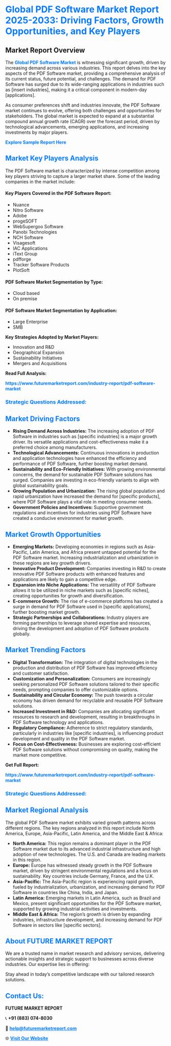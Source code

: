 <h1 style="color: #007BFF;">Global PDF Software Market Report 2025-2033: Driving Factors, Growth Opportunities, and Key Players</h1>

<section id="overview">
<h2>Market Report Overview</h2>
<p>The <a href="https://www.futuremarketreport.com/industry-report/pdf-software-market" style="color: #007BFF; text-decoration: none;"><strong>Global PDF Software Market</strong></a> is witnessing significant growth, driven by increasing demand across various industries. This report delves into the key aspects of the PDF Software market, providing a comprehensive analysis of its current status, future potential, and challenges. The demand for PDF Software has surged due to its wide-ranging applications in industries such as [insert industries], making it a critical component in modern-day [applications].</p>
<p>As consumer preferences shift and industries innovate, the PDF Software market continues to evolve, offering both challenges and opportunities for stakeholders. The global market is expected to expand at a substantial compound annual growth rate (CAGR) over the forecast period, driven by technological advancements, emerging applications, and increasing investments by major players.</p>
</section>

<section id="overview">
<p><a href="https://www.futuremarketreport.com/request-sample/reportId=56360" style="color: #007BFF; text-decoration: none;"><strong>Explore Sample Report Here</strong></a></p>
</section>

<section id="key-players">
<h2 style="color: #007BFF;">Market Key Players Analysis</h2>
<p>The PDF Software market is characterized by intense competition among key players striving to capture a larger market share. Some of the leading companies in the market include:</p>
<h4>Key Players Covered in the PDF Software Report:</h4>
<ul><li>Nuance</li><li>Nitro Software</li><li>Adobe</li><li>progeSOFT</li><li>WebSupergoo Software</li><li>Panobi Technologies</li><li>NCH Software</li><li>Visagesoft</li><li>IAC Applications</li><li>iText Group</li><li>pdfforge</li><li>Tracker Software Products</li><li>PlotSoft</li></ul>
<h4>PDF Software Market Segmentation by Type:</h4>
<ul><li>Cloud based</li><li>On premise</li></ul>

<h4>PDF Software Market Segmentation by Application:</h4>
<ul><li>Large Enterprise</li><li>SMB</li></ul>
<p><strong>Key Strategies Adopted by Market Players:</strong></p>
<ul>
<li>Innovation and R&D</li>
<li>Geographical Expansion</li>
<li>Sustainability Initiatives</li>
<li>Mergers and Acquisitions</li>
</ul>
</section>

<section>
<p><strong>Read Full Analysis: </strong></p><a href="https://www.futuremarketreport.com/industry-report/pdf-software-market" style="color: #007BFF; text-decoration: none;"><strong>https://www.futuremarketreport.com/industry-report/pdf-software-market</strong></a>
<h3 style="color: #007BFF;">Strategic Questions Addressed:</h3>
</section>

<section id="driving-factors">
<h2 style="color: #007BFF;">Market Driving Factors</h2>
<ul>
<li><strong>Rising Demand Across Industries:</strong> The increasing adoption of PDF Software in industries such as [specific industries] is a major growth driver. Its versatile applications and cost-effectiveness make it a preferred choice among manufacturers.</li>
<li><strong>Technological Advancements:</strong> Continuous innovations in production and application technologies have enhanced the efficiency and performance of PDF Software, further boosting market demand.</li>
<li><strong>Sustainability and Eco-Friendly Initiatives:</strong> With growing environmental concerns, the demand for sustainable PDF Software solutions has surged. Companies are investing in eco-friendly variants to align with global sustainability goals.</li>
<li><strong>Growing Population and Urbanization:</strong> The rising global population and rapid urbanization have increased the demand for [specific products], where PDF Software plays a vital role in meeting consumer needs.</li>
<li><strong>Government Policies and Incentives:</strong> Supportive government regulations and incentives for industries using PDF Software have created a conducive environment for market growth.</li>
</ul>
</section>

<section id="growth-opportunities">
<h2 style="color: #007BFF;">Market Growth Opportunities</h2>
<ul>
<li><strong>Emerging Markets:</strong> Developing economies in regions such as Asia-Pacific, Latin America, and Africa present untapped potential for the PDF Software market. Increasing industrialization and urbanization in these regions are key growth drivers.</li>
<li><strong>Innovative Product Development:</strong> Companies investing in R&D to create innovative PDF Software products with enhanced features and applications are likely to gain a competitive edge.</li>
<li><strong>Expansion into Niche Applications:</strong> The versatility of PDF Software allows it to be utilized in niche markets such as [specific niches], creating opportunities for growth and diversification.</li>
<li><strong>E-commerce Growth:</strong> The rise of e-commerce platforms has created a surge in demand for PDF Software used in [specific applications], further boosting market growth.</li>
<li><strong>Strategic Partnerships and Collaborations:</strong> Industry players are forming partnerships to leverage shared expertise and resources, driving the development and adoption of PDF Software products globally.</li>
</ul>
</section>

<section id="trending-factors">
<h2 style="color: #007BFF;">Market Trending Factors</h2>
<ul>
<li><strong>Digital Transformation:</strong> The integration of digital technologies in the production and distribution of PDF Software has improved efficiency and customer satisfaction.</li>
<li><strong>Customization and Personalization:</strong> Consumers are increasingly seeking personalized PDF Software solutions tailored to their specific needs, prompting companies to offer customizable options.</li>
<li><strong>Sustainability and Circular Economy:</strong> The push towards a circular economy has driven demand for recyclable and reusable PDF Software solutions.</li>
<li><strong>Increased Investment in R&D:</strong> Companies are allocating significant resources to research and development, resulting in breakthroughs in PDF Software technology and applications.</li>
<li><strong>Regulatory Compliance:</strong> Adherence to strict regulatory standards, particularly in industries like [specific industries], is influencing product development and quality in the PDF Software market.</li>
<li><strong>Focus on Cost-Effectiveness:</strong> Businesses are exploring cost-efficient PDF Software solutions without compromising on quality, making the market more competitive.</li>
</ul>
</section>

<section>
<p><strong>Get Full Report: </strong></p><a href="https://www.futuremarketreport.com/industry-report/pdf-software-market" style="color: #007BFF; text-decoration: none;"><strong>https://www.futuremarketreport.com/industry-report/pdf-software-market</strong></a>
<h3 style="color: #007BFF;">Strategic Questions Addressed:</h3>
</section>


<section id="regional-analysis">
<h2 style="color: #007BFF;">Market Regional Analysis</h2>
<p>The global PDF Software market exhibits varied growth patterns across different regions. The key regions analyzed in this report include North America, Europe, Asia-Pacific, Latin America, and the Middle East & Africa:</p>
<ul>
<li><strong>North America:</strong> This region remains a dominant player in the PDF Software market due to its advanced industrial infrastructure and high adoption of new technologies. The U.S. and Canada are leading markets in this region.</li>
<li><strong>Europe:</strong> Europe has witnessed steady growth in the PDF Software market, driven by stringent environmental regulations and a focus on sustainability. Key countries include Germany, France, and the U.K.</li>
<li><strong>Asia-Pacific:</strong> The Asia-Pacific region is experiencing rapid growth, fueled by industrialization, urbanization, and increasing demand for PDF Software in countries like China, India, and Japan.</li>
<li><strong>Latin America:</strong> Emerging markets in Latin America, such as Brazil and Mexico, present significant opportunities for the PDF Software market, supported by growing industrial activities and investments.</li>
<li><strong>Middle East & Africa:</strong> The region’s growth is driven by expanding industries, infrastructure development, and increasing demand for PDF Software in sectors like [specific sectors].</li>
</ul>
</section>

<footer>
<h2 style="color: #007BFF;">About FUTURE MARKET REPORT</h2>
<p>We are a trusted name in market research and advisory services, delivering actionable insights and strategic support to businesses across diverse industries. Our expertise lies in offering:</p>

<p>Stay ahead in today’s competitive landscape with our tailored research solutions.</p>

<h2 style="color: #007BFF;">Contact Us:</h2>
<p><strong>FUTURE MARKET REPORT</strong></p>
<p>📞 <strong>+91 (883) 074-8030</strong></p>
<p>📧 <strong><a href="mailto:help@futuremarketreport.com" style="color: #007BFF;">help@futuremarketreport.com</a></strong></p>
<p>🌐 <strong><a href="https://www.futuremarketreport.com/" style="color: #007BFF;">Visit Our Website</a></strong></p>
</footer>